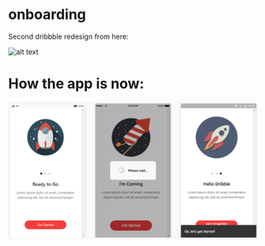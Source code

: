 # onboarding
Second dribbble redesign from here:

![alt text](https://d13yacurqjgara.cloudfront.net/users/1277944/screenshots/3179735/debut_onboarding_hamamzai.jpg "Onboarding Screen")

# How the app is now:

![alt text](https://github.com/rod09/onboarding/blob/master/src/assets/img/appsauce.png "Onboarding Screen")